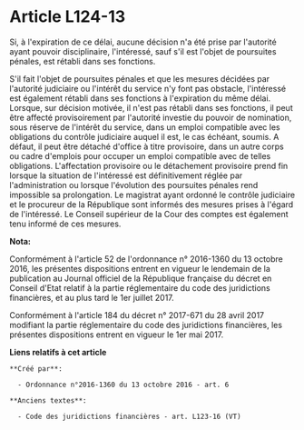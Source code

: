 # Article L124-13

Si, à l'expiration de ce délai, aucune décision n'a été prise par l'autorité ayant pouvoir disciplinaire, l'intéressé, sauf
s'il est l'objet de poursuites pénales, est rétabli dans ses fonctions.

S'il fait l'objet de poursuites pénales et que les mesures décidées par l'autorité judiciaire ou l'intérêt du service n'y
font pas obstacle, l'intéressé est également rétabli dans ses fonctions à l'expiration du même délai. Lorsque, sur décision
motivée, il n'est pas rétabli dans ses fonctions, il peut être affecté provisoirement par l'autorité investie du pouvoir de
nomination, sous réserve de l'intérêt du service, dans un emploi compatible avec les obligations du contrôle judiciaire
auquel il est, le cas échéant, soumis. A défaut, il peut être détaché d'office à titre provisoire, dans un autre corps ou
cadre d'emplois pour occuper un emploi compatible avec de telles obligations. L'affectation provisoire ou le détachement
provisoire prend fin lorsque la situation de l'intéressé est définitivement réglée par l'administration ou lorsque
l'évolution des poursuites pénales rend impossible sa prolongation. Le magistrat ayant ordonné le contrôle judiciaire et le
procureur de la République sont informés des mesures prises à l'égard de l'intéressé. Le Conseil supérieur de la Cour des
comptes est également tenu informé de ces mesures.

**Nota:**

Conformément à l'article 52 de l'ordonnance n° 2016-1360 du 13 octobre 2016, les présentes dispositions entrent en vigueur le
lendemain de la publication au Journal officiel de la République française du décret en Conseil d'Etat relatif à la partie
réglementaire du code des juridictions financières, et au plus tard le 1er juillet 2017.

Conformément à l'article 184 du décret n° 2017-671 du 28 avril 2017 modifiant la partie réglementaire du code des
juridictions financières, les présentes dispositions entrent en vigueur le 1er mai 2017.

**Liens relatifs à cet article**

	**Créé par**:

	  - Ordonnance n°2016-1360 du 13 octobre 2016 - art. 6

	**Anciens textes**:

	  - Code des juridictions financières - art. L123-16 (VT)
